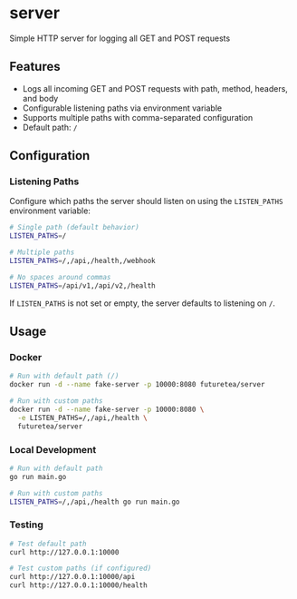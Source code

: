 # server
Simple HTTP server for logging all GET and POST requests

## Features
- Logs all incoming GET and POST requests with path, method, headers, and body
- Configurable listening paths via environment variable
- Supports multiple paths with comma-separated configuration
- Default path: `/`

## Configuration

### Listening Paths
Configure which paths the server should listen on using the `LISTEN_PATHS` environment variable:

```bash
# Single path (default behavior)
LISTEN_PATHS=/

# Multiple paths
LISTEN_PATHS=/,/api,/health,/webhook

# No spaces around commas
LISTEN_PATHS=/api/v1,/api/v2,/health
```

If `LISTEN_PATHS` is not set or empty, the server defaults to listening on `/`.

## Usage

### Docker
```bash
# Run with default path (/)
docker run -d --name fake-server -p 10000:8080 futuretea/server

# Run with custom paths
docker run -d --name fake-server -p 10000:8080 \
  -e LISTEN_PATHS=/,/api,/health \
  futuretea/server
```

### Local Development
```bash
# Run with default path
go run main.go

# Run with custom paths
LISTEN_PATHS=/,/api,/health go run main.go
```

### Testing
```bash
# Test default path
curl http://127.0.0.1:10000

# Test custom paths (if configured)
curl http://127.0.0.1:10000/api
curl http://127.0.0.1:10000/health
```
